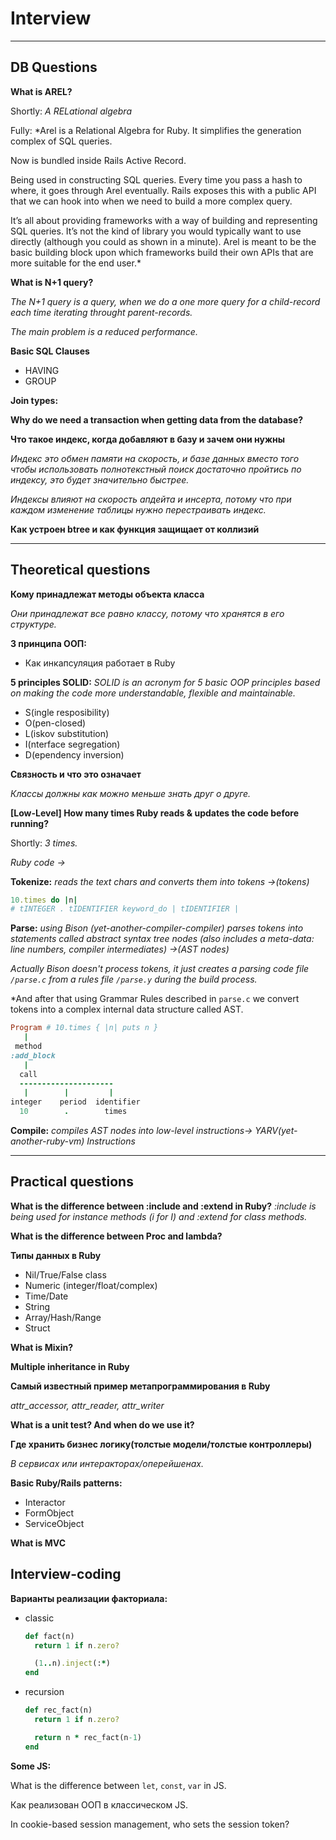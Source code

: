 # Interview

***
## DB Questions

**What is AREL?**

Shortly: *A RELational algebra*

Fully:
*Arel is a Relational Algebra for Ruby. It simplifies the generation complex of SQL queries.

Now is bundled inside Rails Active Record.

Being used in constructing SQL queries. Every time you pass a hash to where, it goes through Arel eventually. Rails exposes this with a public API that we can hook into when we need to build a more complex query.

It’s all about providing frameworks with a way of building and representing SQL queries. It’s not the kind of library you would typically want to use directly (although you could as shown in a minute). Arel is meant to be the basic building block upon which frameworks build their own APIs that are more suitable for the end user.*

**What is N+1 query?**

*The N+1 query is a query, when we do a one more query for a child-record each time iterating throught parent-records.*

*The main problem is a reduced performance.*

**Basic SQL Clauses**
- HAVING
- GROUP

**Join types:**

**Why do we need a transaction when getting data from the database?**

**Что такое индекс, когда добавляют в базу и зачем они нужны**

*Индекс это обмен памяти на скорость, и базе данных вместо того чтобы использовать полнотекстный поиск достаточно пройтись по индексу, это будет значительно быстрее.*

*Индексы влияют на скорость апдейта и инсерта, потому что при каждом изменение таблицы нужно перестраивать индекс.*

**Как устроен btree и как функция защищает от коллизий**

***

## Theoretical questions

**Кому принадлежат методы объекта класса**

*Они принадлежат все равно классу, потому что хранятся в его структуре.*

**3 принципа ООП:**
- Как инкапсуляция работает в Ruby

**5 principles SOLID:**
*SOLID is an acronym for 5 basic OOP principles based on making the code more understandable, flexible and maintainable.*

- S(ingle resposibility)
- O(pen-closed)
- L(iskov substitution)
- I(nterface segregation)
- D(ependency inversion)

**Cвязность и что это означает**

*Классы должны как можно меньше знать друг о друге.*

**[Low-Level] How many times Ruby reads & updates the code before running?**

Shortly: *3 times.*

*Ruby code ->*

**Tokenize:** *reads the text chars and converts them into tokens ->(tokens)*

```ruby
10.times do |n|
# tINTEGER . tIDENTIFIER keyword_do | tIDENTIFIER | 
```

**Parse:** *using Bison (yet-another-compiler-compiler) parses tokens into statements called abstract syntax tree nodes (also includes a meta-data: line numbers, compiler intermediates) ->(AST nodes)*

*Actually Bison doesn't process tokens, it just creates a parsing code file `/parse.c` from a rules file `/parse.y` during the build process.*

*And after that using Grammar Rules described in `parse.c` we convert tokens into a complex internal data structure called AST.

```Ruby
Program # 10.times { |n| puts n }
   |
 method
:add_block
   |
  call
  ---------------------
   |        |         |
integer    period  identifier
  10        .        times
```

**Compile:** *compiles AST nodes into low-level instructions->
YARV(yet-another-ruby-vm) Instructions*

***

## Practical questions

**What is the difference between :include and :extend in Ruby?**
*:include is being used for instance methods (i for I) and :extend for class methods.*

**What is the difference between Proc and lambda?**

**Типы данных в Ruby**
- Nil/True/False class
- Numeric (integer/float/complex)
- Time/Date
- String
- Array/Hash/Range
- Struct


**What is Mixin?**

**Multiple inheritance in Ruby**

**Самый известный пример метапрограммирования в Ruby**

*attr_accessor, attr_reader, attr_writer*

**What is a unit test? And when do we use it?**

**Где хранить бизнес логику(толстые модели/толстые контроллеры)**

*В сервисах или интеракторах/оперейшенах.*

**Basic Ruby/Rails patterns:**
- Interactor
- FormObject
- ServiceObject

**What is MVC**

## Interview-coding

**Варианты реализации факториала:**

- classic
  ```ruby
  def fact(n)
    return 1 if n.zero?

    (1..n).inject(:*)
  end
  ```
- recursion
  ```ruby
  def rec_fact(n)
    return 1 if n.zero?

    return n * rec_fact(n-1)
  end
  ```


**Some JS:**

What is the difference between `let`, `const`, `var` in JS.

Как реализован ООП в классическом JS.

In cookie-based session management, who sets the session token?